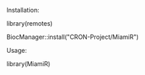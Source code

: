 Installation:

library(remotes)

BiocManager::install("CRON-Project/MiamiR")

Usage:

library(MiamiR)
